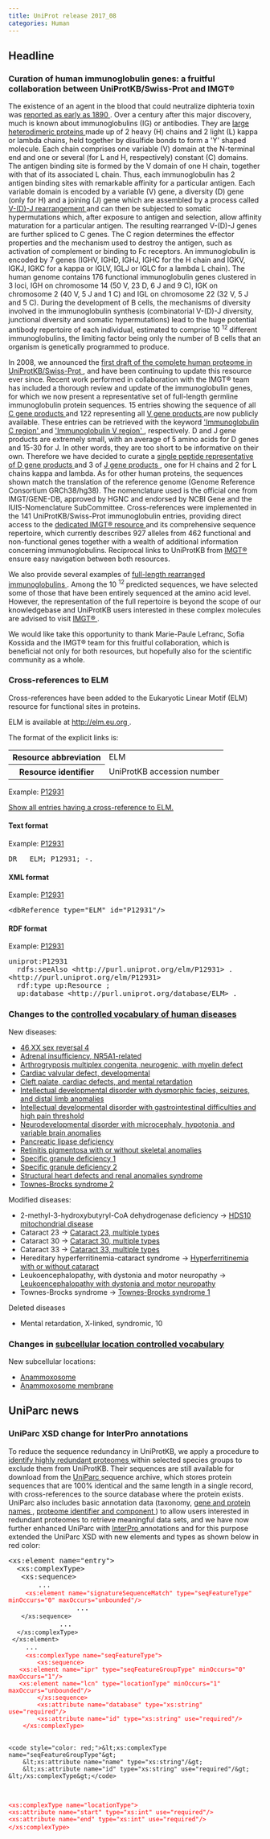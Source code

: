 ```yaml
---
title: UniProt release 2017_08
categories: Human
---
```


<h2 id="Headline">
 Headline
</h2>
<h3 id="Curation_of_human_immunoglobulin_genes__a_fruitful_collaboration_between_UniProtKB_Swiss_Prot_and_IMGT__174_">
 Curation of human immunoglobulin genes: a fruitful collaboration between UniProtKB/Swiss-Prot and IMGT®
</h3>
<p>
 The existence of an agent in the blood that could neutralize diphteria toxin was
 <a href="https://www.ncbi.nlm.nih.gov/pubmed/1749380">
  reported as early as 1890
 </a>
. Over a century after this major discovery, much is known about immunoglobulins (IG) or antibodies. They are
 <a href="https://www.ncbi.nlm.nih.gov/pubmed/20176268">
  large heterodimeric proteins
 </a>
 made up of 2 heavy (H) chains and 2 light (L) kappa or lambda chains, held together by disulfide bonds to form a 'Y' shaped molecule. Each chain comprises one variable (V) domain at the N-terminal end and one or several (for L and H, respectively) constant (C) domains. The antigen binding site is formed by the V domain of one H chain, together with that of its associated L chain. Thus, each immunoglobulin has 2 antigen binding sites with remarkable affinity for a particular antigen. Each variable domain is encoded by a variable (V) gene, a diversity (D) gene (only for H) and a joining (J) gene which are assembled by a process called
 <a href="https://www.ncbi.nlm.nih.gov/pubmed/24600447">
  V-(D)-J rearrangement
 </a>
 and can then be subjected to somatic hypermutations which, after exposure to antigen and selection, allow affinity maturation for a particular antigen. The resulting rearranged V-(D)-J genes are further spliced to C genes. The C region determines the effector properties and the mechanism used to destroy the antigen, such as activation of complement or binding to Fc receptors. An immunoglobulin is encoded by 7 genes (IGHV, IGHD, IGHJ, IGHC for the H chain and IGKV, IGKJ, IGKC for a kappa or IGLV, IGLJ or IGLC for a lambda L chain). The human genome contains 176 functional immunoglobulin genes clustered in 3 loci, IGH on chromosome 14 (50 V, 23 D, 6 J and 9 C), IGK on chromosome 2 (40 V, 5 J and 1 C) and IGL on chromosome 22 (32 V, 5 J and 5 C). During the development of B cells, the mechanisms of diversity involved in the immunoglobulin synthesis (combinatorial V-(D)-J diversity, junctional diversity and somatic hypermutations) lead to the huge potential antibody repertoire of each individual, estimated to comprise 10
 <sup>
  12
 </sup>
 different immunoglobulins, the limiting factor being only the number of B cells that an organism is genetically programmed to produce.
</p>
<p>
 In 2008, we announced the
 <a href="http://www.uniprot.org/news/2008/09/02/release">
  first draft of the complete human proteome in UniProtKB/Swiss-Prot
 </a>
, and have been continuing to update this resource ever since. Recent work performed in collaboration with the IMGT® team has included a thorough review and update of the immunoglobulin genes, for which we now present a representative set of full-length germline immunoglobulin protein sequences. 15 entries showing the sequence of all
 <a href="http://www.uniprot.org/uniprot/?query=keyword:KW-0392+AND+keyword:KW-0181+AND+name:immunoglobulin+AND+organism:9606+AND+reviewed:yes">
  C gene products
 </a>
 and 122 representing all
 <a href="http://www.uniprot.org/uniprot/?query=keyword:KW-0394+AND+keyword:KW-0181+AND+name:immunoglobulin+AND+organism:9606+AND+reviewed:yes">
  V gene products
 </a>
 are now publicly available. These entries can be retrieved with the keyword
 <a href="http://www.uniprot.org/keywords/KW-0392">
  'Immunoglobulin C region'
 </a>
 and
 <a href="http://www.uniprot.org/keywords/KW-0394">
  'Immunoglobulin V region'
 </a>
, respectively. D and J gene products are extremely small, with an average of 5 amino acids for D genes and 15-30 for J. In other words, they are too short to be informative on their own. Therefore we have decided to curate a
 <a href="http://www.uniprot.org/uniprot/P0DOY5">
  single peptide representative of D gene products
 </a>
 and 3 of
 <a href="http://www.uniprot.org/uniprot/?query=accession:A0A0C4DH62+OR+accession:A0A0A0MT89+OR+accession:A0A0A0MT76">
  J gene products
 </a>
, one for H chains and 2 for L chains kappa and lambda. As for other human proteins, the sequences shown match the translation of the reference genome (Genome Reference Consortium GRCh38/hg38). The nomenclature used is the official one from IMGT/GENE-DB, approved by HGNC and endorsed by NCBI Gene and the IUIS-Nomenclature SubCommittee. Cross-references were implemented in the 141 UniProtKB/Swiss-Prot immunoglobulin entries, providing direct access to the
 <a href="https://www.ncbi.nlm.nih.gov/pubmed/25378316">
  dedicated IMGT® resource
 </a>
 and its comprehensive sequence repertoire, which currently describes 927 alleles from 462 functional and non-functional genes together with a wealth of additional information concerning immunoglobulins. Reciprocal links to UniProtKB from
 <a href="http://www.imgt.org">
  IMGT®
 </a>
 ensure easy navigation between both resources.
</p>
<p>
 We also provide several examples of
 <a href="http://www.uniprot.org/uniprot/?query=(keyword:KW-0392+AND+reviewed:yes+AND+organism:9606)+NOT+keyword:KW-0181">
  full-length rearranged immunoglobulins
 </a>
. Among the 10
 <sup>
  12
 </sup>
 predicted sequences, we have selected some of those that have been entirely sequenced at the amino acid level. However, the representation of the full repertoire is beyond the scope of our knowledgebase and UniProtKB users interested in these complex molecules are advised to visit
 <a href="http://www.imgt.org">
  IMGT®
 </a>
 .
</p>
<p>
 We would like take this opportunity to thank Marie-Paule Lefranc, Sofia Kossida and the IMGT® team for this fruitful collaboration, which is beneficial not only for both resources, but hopefully also for the scientific community as a whole.
</p>
<h3 id="Cross_references_to_ELM">
 Cross-references to ELM
</h3>
<p>
 Cross-references have been added to the Eukaryotic Linear Motif (ELM) resource for functional sites in proteins.
</p>
<p>
 ELM is available at
 <a href="http://elm.eu.org">
  http://elm.eu.org
 </a>
 .
</p>
<p>
 The format of the explicit links is:
</p>
<table>
 <tr>
  <th>
   Resource abbreviation
  </th>
  <td>
   ELM
  </td>
 </tr>
 <tr>
  <th>
   Resource identifier
  </th>
  <td>
   UniProtKB accession number
  </td>
 </tr>
</table>
<p>
 Example:
 <a href="http://www.uniprot.org/uniprot/P12931#cross%5Freferences">
  P12931
 </a>
</p>
<p>
 <a href="http://www.uniprot.org/uniprot/?query=database:elm&amp;sort=score">
  Show all entries having a cross-reference to ELM.
 </a>
</p>
<h4 id="Text_format">
 Text format
</h4>
<p>
 Example:
 <a href="http://www.uniprot.org/uniprot/P12931.txt">
  P12931
 </a>
</p>
<pre>DR   ELM; P12931; -.
</pre>
<h4 id="XML_format">
 XML format
</h4>
<p>
 Example:
 <a href="http://www.uniprot.org/uniprot/P12931.xml">
  P12931
 </a>
</p>
<pre>&lt;dbReference type="ELM" id="P12931"/&gt;
</pre>
<h4 id="RDF_format">
 RDF format
</h4>
<p>
 Example:
 <a href="http://www.uniprot.org/uniprot/P12931.ttl">
  P12931
 </a>
</p>
<pre>uniprot:P12931
  rdfs:seeAlso &lt;http://purl.uniprot.org/elm/P12931&gt; .
&lt;http://purl.uniprot.org/elm/P12931&gt;
  rdf:type up:Resource ;
  up:database &lt;http://purl.uniprot.org/database/ELM&gt; .
</pre>
<h3 id="Changes_to_the__a_href___docs_humdisease__controlled_vocabulary_of_human_diseases__a_">
 Changes to the
 <a href="http://www.uniprot.org/docs/humdisease">
  controlled vocabulary of human diseases
 </a>
</h3>
<p>
 New diseases:
</p>
<ul>
 <li>
  <a href="http://www.uniprot.org/diseases/DI-05002">
   46,XX sex reversal 4
  </a>
 </li>
 <li>
  <a href="http://www.uniprot.org/diseases/DI-05003">
   Adrenal insufficiency, NR5A1-related
  </a>
 </li>
 <li>
  <a href="http://www.uniprot.org/diseases/DI-04998">
   Arthrogryposis multiplex congenita, neurogenic, with myelin defect
  </a>
 </li>
 <li>
  <a href="http://www.uniprot.org/diseases/DI-05005">
   Cardiac valvular defect, developmental
  </a>
 </li>
 <li>
  <a href="http://www.uniprot.org/diseases/DI-05007">
   Cleft palate, cardiac defects, and mental retardation
  </a>
 </li>
 <li>
  <a href="http://www.uniprot.org/diseases/DI-04997">
   Intellectual developmental disorder with dysmorphic facies, seizures, and distal limb anomalies
  </a>
 </li>
 <li>
  <a href="http://www.uniprot.org/diseases/DI-04996">
   Intellectual developmental disorder with gastrointestinal difficulties and high pain threshold
  </a>
 </li>
 <li>
  <a href="http://www.uniprot.org/diseases/DI-05004">
   Neurodevelopmental disorder with microcephaly, hypotonia, and variable brain anomalies
  </a>
 </li>
 <li>
  <a href="http://www.uniprot.org/diseases/DI-05008">
   Pancreatic lipase deficiency
  </a>
 </li>
 <li>
  <a href="http://www.uniprot.org/diseases/DI-05006">
   Retinitis pigmentosa with or without skeletal anomalies
  </a>
 </li>
 <li>
  <a href="http://www.uniprot.org/diseases/DI-04999">
   Specific granule deficiency 1
  </a>
 </li>
 <li>
  <a href="http://www.uniprot.org/diseases/DI-05000">
   Specific granule deficiency 2
  </a>
 </li>
 <li>
  <a href="http://www.uniprot.org/diseases/DI-05001">
   Structural heart defects and renal anomalies syndrome
  </a>
 </li>
 <li>
  <a href="http://www.uniprot.org/diseases/DI-04995">
   Townes-Brocks syndrome 2
  </a>
 </li>
</ul>
<p>
 Modified diseases:
</p>
<ul>
 <li>
  2-methyl-3-hydroxybutyryl-CoA dehydrogenase deficiency -&gt;
  <a href="http://www.uniprot.org/diseases/DI-00001">
   HDS10 mitochondrial disease
  </a>
 </li>
 <li>
  Cataract 23 -&gt;
  <a href="http://www.uniprot.org/diseases/DI-01874">
   Cataract 23, multiple types
  </a>
 </li>
 <li>
  Cataract 30 -&gt;
  <a href="http://www.uniprot.org/diseases/DI-03825">
   Cataract 30, multiple types
  </a>
 </li>
 <li>
  Cataract 33 -&gt;
  <a href="http://www.uniprot.org/diseases/DI-01235">
   Cataract 33, multiple types
  </a>
 </li>
 <li>
  Hereditary hyperferritinemia-cataract syndrome -&gt;
  <a href="http://www.uniprot.org/diseases/DI-01718">
   Hyperferritinemia with or without cataract
  </a>
 </li>
 <li>
  Leukoencephalopathy, with dystonia and motor neuropathy -&gt;
  <a href="http://www.uniprot.org/diseases/DI-02987">
   Leukoencephalopathy with dystonia and motor neuropathy
  </a>
 </li>
 <li>
  Townes-Brocks syndrome -&gt;
  <a href="http://www.uniprot.org/diseases/DI-02376">
   Townes-Brocks syndrome 1
  </a>
 </li>
</ul>
<p>
 Deleted diseases
</p>
<ul>
 <li>
  Mental retardation, X-linked, syndromic, 10
 </li>
</ul>
<h3 id="Changes_in__a_href___docs_subcell__subcellular_location_controlled_vocabulary__a_">
 Changes in
 <a href="http://www.uniprot.org/docs/subcell">
  subcellular location controlled vocabulary
 </a>
</h3>
<p>
 New subcellular locations:
</p>
<ul>
 <li>
  <a href="http://www.uniprot.org/locations/SL-0491">
   Anammoxosome
  </a>
 </li>
 <li>
  <a href="http://www.uniprot.org/locations/SL-0492">
   Anammoxosome membrane
  </a>
 </li>
</ul>
<h2 id="UniParc_news">
 UniParc news
</h2>
<h3 id="UniParc_XSD_change_for_InterPro_annotations">
 UniParc XSD change for InterPro annotations
</h3>
<p>
 To reduce the sequence redundancy in UniProtKB, we apply a procedure to
 <a href="http://www.uniprot.org/help/proteome%5Fredundancy">
  identify highly redundant proteomes
 </a>
 within selected species groups to exclude them from UniProtKB. Their sequences are still available for download from the
 <a href="http://www.uniprot.org/uniparc">
  UniParc
 </a>
 sequence archive, which stores protein sequences that are 100% identical and the same length in a single record, with cross-references to the source database where the protein exists. UniParc also includes basic annotation data (taxonomy,
 <a href="http://www.uniprot.org/news/2014/07/09/release">
  gene and protein names
 </a>
,
 <a href="http://www.uniprot.org/news/2015/03/04/release">
  proteome identifier and component
 </a>
 ) to allow users interested in redundant proteomes to retrieve meaningful data sets, and we have now further enhanced UniParc with
 <a href="http://www.ebi.ac.uk/interpro/">
  InterPro
 </a>
 annotations and for this purpose extended the UniParc XSD with new elements and types as shown below in red color:
</p>
<pre>&lt;xs:element name="entry"&gt;
  &lt;xs:complexType&gt;
   &lt;xs:sequence&gt;
       ...
    <code style="color: red;">&lt;xs:element name="signatureSequenceMatch" type="seqFeatureType" minOccurs="0" maxOccurs="unbounded"/&gt;</code>
                ...
   <code>&lt;/xs:sequence&gt;</code>
            ...
  <code>&lt;/xs:complexType&gt;
 &lt;/xs:element&gt;</code>
    ...
    <code style="color: red;">&lt;xs:complexType name="seqFeatureType"&gt;
        &lt;xs:sequence&gt;
   &lt;xs:element name="ipr" type="seqFeatureGroupType" minOccurs="0" maxOccurs="1"/&gt;
   &lt;xs:element name="lcn" type="locationType" minOccurs="1" maxOccurs="unbounded"/&gt;
        &lt;/xs:sequence&gt;
        &lt;xs:attribute name="database" type="xs:string" use="required"/&gt;
        &lt;xs:attribute name="id" type="xs:string" use="required"/&gt;
    &lt;/xs:complexType&gt;</code>

    <code style="color: red;">&lt;xs:complexType name="seqFeatureGroupType"&gt;
        &lt;xs:attribute name="name" type="xs:string"/&gt;
        &lt;xs:attribute name="id" type="xs:string" use="required"/&gt;
    &lt;/xs:complexType&gt;</code>

 <code style="color: red;">&lt;xs:complexType name="locationType"&gt;
  &lt;xs:attribute name="start" type="xs:int" use="required"/&gt;
  &lt;xs:attribute name="end" type="xs:int" use="required"/&gt;
 &lt;/xs:complexType&gt;</code>
</pre>